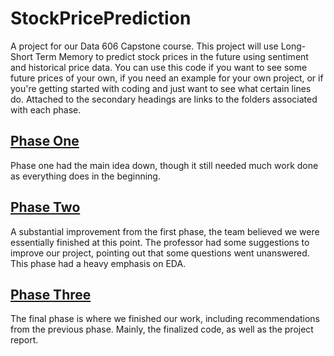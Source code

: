 # StockPricePrediction
A project for our Data 606 Capstone course. This project will use Long-Short Term Memory to predict stock prices in the future using sentiment and historical price data. You can use this code if you want to see 
some future prices of your own, if you need an example for your own project, or if you're getting started with coding and just want to see what certain lines do. Attached to the secondary headings are links to the folders associated with each phase.

## [Phase One](https://github.com/studyingstudent101/StockPricePrediction/tree/main/week01P1)
Phase one had the main idea down, though it still needed much work done as everything does in the beginning.

## [Phase Two](https://github.com/studyingstudent101/StockPricePrediction/tree/main/phase2)
A substantial improvement from the first phase, the team believed we were essentially finished at this point. The professor had some suggestions to improve our project, pointing out that some questions went unanswered. This phase had a heavy emphasis on EDA.

## [Phase Three](https://github.com/studyingstudent101/StockPricePrediction/tree/main/PhaseThree)
The final phase is where we finished our work, including recommendations from the previous phase. Mainly, the finalized code, as well as the project report.
